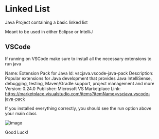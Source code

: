 # Linked List
Java Project containing a basic linked list

Meant to be used in either Eclipse or IntelliJ

## VSCode
If running on VSCode make sure to install all the necessary extensions to run java

Name: Extension Pack for Java
Id: vscjava.vscode-java-pack
Description: Popular extensions for Java development that provides Java IntelliSense, debugging, testing, Maven/Gradle support, project management and more
Version: 0.24.0
Publisher: Microsoft
VS Marketplace Link: https://marketplace.visualstudio.com/items?itemName=vscjava.vscode-java-pack

If you installed everything correctly, you should see the run option above your main class

![image](https://user-images.githubusercontent.com/108315483/178658313-62bcdc12-e662-4309-a4e2-36422536abe2.png)

Good Luck!
